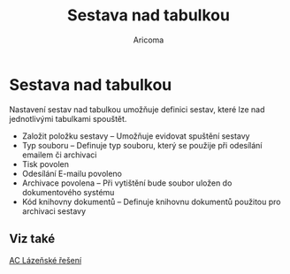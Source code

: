 ﻿---
    title: "Sestava nad tabulkou"
    author: Aricoma
    ms.date: 04/30/2018
    ms.topic: article
    ms.prod: dynamics-nav-2017
    ms.contentlocale: cs-cz
    ms.lasthandoff: 04/30/2018
---

# Sestava nad tabulkou
Nastavení sestav nad tabulkou umožňuje definici sestav, které lze nad jednotlivými tabulkami spouštět. 
-	Založit položku sestavy – Umožňuje evidovat spuštění sestavy
-	Typ souboru – Definuje typ souboru, který se použije při odesílání emailem či archivaci
-	Tisk povolen
-	Odesílání E-mailu povoleno
-	Archivace povolena – Při vytištění bude soubor uložen do dokumentového systému
-	Kód knihovny dokumentů – Definuje knihovnu dokumentů použitou pro archivaci sestavy 

## <a name="see-also"></a>Viz také
[AC Lázeňské řešení](ac-spa-solution.md)